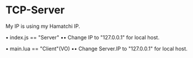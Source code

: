 # TCP-Server
My IP is using my Hamatchi IP.

• index.js == "Server"
•• Change IP to "127.0.0.1" for local host.

• main.lua == "Client"(VO)
•• Change Server.IP to "127.0.0.1" for local host.
